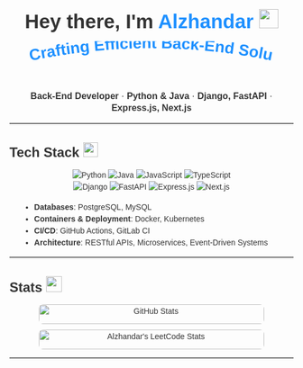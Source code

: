 <!-- Use a container with inline styles for basic font control -->
<div style="
  font-family: Poppins, 'Trebuchet MS', sans-serif;
  color: #333;
  line-height: 1.5em;
  margin: 0 auto;
  max-width: 900px;
">

<!-- Heading with an unusual animated emoji -->
<h1 align="center" style="font-size: 2.5em; margin-top: 1em;">
  Hey there, I'm 
  <span style="color:#1E90FF;">Alzhandar</span>
  <img src="https://media.giphy.com/media/kH1DBkPNyZPOk0BxrM/giphy.gif" width="34" height="34" />
</h1>

<!-- Subtle SVG animation with bigger text for emphasis -->
<div align="center" style="margin-bottom: 1em;">
  <svg width="470" height="70" viewBox="0 0 470 70" xmlns="http://www.w3.org/2000/svg">
    <path id="curvePath" d="M20,35 Q235,-10 450,35" fill="none" stroke="none" />
    <text font-size="28" font-weight="bold" fill="#1E90FF">
      <textPath href="#curvePath" startOffset="0">
        Crafting Efficient Back-End Solutions...
      </textPath>
      <animate 
        attributeName="startOffset" 
        from="0" 
        to="230" 
        dur="6s" 
        repeatCount="indefinite" />
    </text>
  </svg>
</div>

<!-- Brief role overview -->
<p align="center" style="font-size: 1.15em;">
  <strong>Back-End Developer</strong> · 
  <strong>Python &amp; Java</strong> · 
  <strong>Django, FastAPI</strong> · 
  <strong>Express.js, Next.js</strong>
</p>

<hr style="border: 0; border-top: 1px solid #ccc;" />

<!-- Tech Stack Section with animated gear emoji -->
<h2 style="font-size: 1.7em;">
  Tech Stack 
  <img src="https://media.giphy.com/media/3o7TKy0pr68T3uGUW4/giphy.gif" width="26" height="26" />
</h2>

<div align="center" style="margin: 15px 0;">
  <!-- Programming Languages -->
  <img src="https://img.shields.io/badge/Python-3776AB?style=for-the-badge&logo=python&logoColor=white" alt="Python" />
  <img src="https://img.shields.io/badge/Java-ED8B00?style=for-the-badge&logo=java&logoColor=white" alt="Java" />
  <img src="https://img.shields.io/badge/JavaScript-F7E018?style=for-the-badge&logo=javascript&logoColor=000" alt="JavaScript" />
  <img src="https://img.shields.io/badge/TypeScript-3178C6?style=for-the-badge&logo=typescript&logoColor=white" alt="TypeScript" />
  <br/>
  <!-- Frameworks -->
  <img src="https://img.shields.io/badge/Django-0C4B33?style=for-the-badge&logo=django&logoColor=white" alt="Django" />
  <img src="https://img.shields.io/badge/FastAPI-009688?style=for-the-badge&logo=fastapi&logoColor=white" alt="FastAPI" />
  <img src="https://img.shields.io/badge/Express.js-404D59?style=for-the-badge" alt="Express.js" />
  <img src="https://img.shields.io/badge/Next.js-000000?style=for-the-badge&logo=nextdotjs&logoColor=white" alt="Next.js" />
</div>

<ul style="font-size: 1em; margin-left: 20px;">
  <li><strong>Databases</strong>: PostgreSQL, MySQL</li>
  <li><strong>Containers &amp; Deployment</strong>: Docker, Kubernetes</li>
  <li><strong>CI/CD</strong>: GitHub Actions, GitLab CI</li>
  <li><strong>Architecture</strong>: RESTful APIs, Microservices, Event-Driven Systems</li>
</ul>

<hr style="border: 0; border-top: 1px solid #ccc;" />

<!-- GitHub & LeetCode Stats Section with an animated star or crystal ball -->
<h2 style="font-size: 1.7em;">
  Stats 
  <img src="https://media.giphy.com/media/hvRJCLFzcasrR4ia7z/giphy.gif" width="28" height="28" />
</h2>

<!-- Split area into two columns: GitHub Stats on the left, LeetCode on the right -->
<div align="center" style="display: flex; justify-content: space-around; flex-wrap: wrap; gap: 10px;">

  <!-- GitHub Stats -->
  <div style="flex: 1; min-width: 320px; max-width: 400px;">
    <img 
      src="https://github-readme-stats.vercel.app/api?username=Alzhandar&show_icons=true&theme=radical" 
      alt="GitHub Stats" 
      width="100%" 
      style="border-radius: 8px; margin-bottom: 10px;"
    />
  </div>

  <!-- LeetCode Progress -->
  <div style="flex: 1; min-width: 320px; max-width: 400px;">
    <img 
      src="https://leetcard.jacoblin.cool/alzhandar?ext=heatmap" 
      alt="Alzhandar's LeetCode Stats" 
      width="100%" 
      style="border-radius: 8px; margin-bottom: 10px;"
    />
  </div>

</div>

<hr style="border: 0; border-top: 1px solid #ccc;" />


</div> <!-- End main container -->
